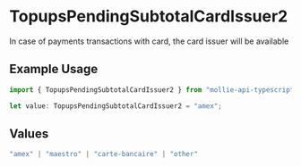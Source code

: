 # TopupsPendingSubtotalCardIssuer2

In case of payments transactions with card, the card issuer will be available

## Example Usage

```typescript
import { TopupsPendingSubtotalCardIssuer2 } from "mollie-api-typescript/models/operations";

let value: TopupsPendingSubtotalCardIssuer2 = "amex";
```

## Values

```typescript
"amex" | "maestro" | "carte-bancaire" | "other"
```